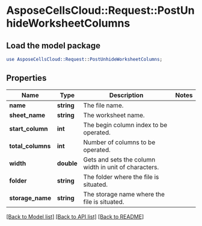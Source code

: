 # AsposeCellsCloud::Request::PostUnhideWorksheetColumns 

## Load the model package
```perl
use AsposeCellsCloud::Request::PostUnhideWorksheetColumns;
```

## Properties
Name | Type | Description | Notes
------------ | ------------- | ------------- | -------------
**name** | **string** | The file name. |
**sheet_name** | **string** | The worksheet name. |
**start_column** | **int** | The begin column index to be operated. |
**total_columns** | **int** | Number of columns to be operated. |
**width** | **double** | Gets and sets the column width in unit of characters. |
**folder** | **string** | The folder where the file is situated. |
**storage_name** | **string** | The storage name where the file is situated. |  

[[Back to Model list]](../README.md#documentation-for-requests) [[Back to API list]](../README.md#documentation-for-api-endpoints) [[Back to README]](../README.md)

